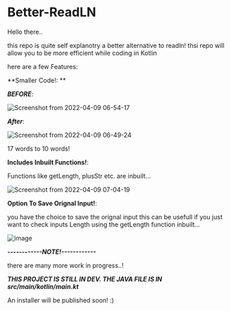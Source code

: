 # Better-ReadLN

Hello there..

this repo is quite self explanotry a better alternative to readln!
thsi repo will allow you to be more efficient while coding in Kotlin

here are a few Features:

**Smaller Code!: **

***BEFORE***:

![Screenshot from 2022-04-09 06-54-17](https://user-images.githubusercontent.com/86614978/162563377-ae35c178-689a-4be6-864c-a8831783874c.png)


***After***:

![Screenshot from 2022-04-09 06-49-24](https://user-images.githubusercontent.com/86614978/162563386-247c3690-8c5c-45dc-bf3d-53ecc6805388.png)

17 words to 10 words!

**Includes Inbuilt Functions!**:

Functions like getLength, plusStr etc. are inbuilt...

![Screenshot from 2022-04-09 07-04-19](https://user-images.githubusercontent.com/86614978/162563819-c64c2487-e477-49ef-88d1-a192cb1dd65c.png)

**Option To Save Orignal Input!**:

you have the choice to save the orignal input this can be usefull if you just want to check inputs Length using the getLength function inbuilt...


![image](https://user-images.githubusercontent.com/86614978/162564060-5a43e04b-0b45-4657-86dc-d16c8296d15a.png)


***------------NOTE!------------***

there are many more work in progress..!

***THIS PROJECT IS STILL IN DEV. THE JAVA FILE IS IN src/main/kotlin/main.kt***

An installer will be published soon! :)
